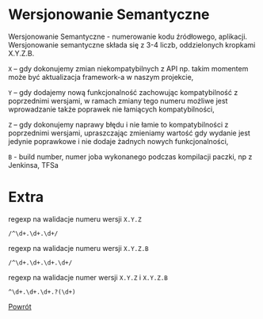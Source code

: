 Wersjonowanie Semantyczne
=========

Wersjonowanie Semantyczne - numerowanie kodu źródłowego, aplikacji. Wersjonowanie semantyczne składa się z 3-4 liczb, oddzielonych kropkami X.Y.Z.B.

`X` – gdy dokonujemy zmian niekompatybilnych z API np. takim momentem może być aktualizacja framework-a w naszym projekcie,

`Y` – gdy dodajemy nową funkcjonalność zachowując kompatybilność z poprzednimi wersjami, w ramach zmiany tego numeru możliwe jest wprowadzanie także poprawek nie łamiących kompatybilności,

`Z` – gdy dokonujemy naprawy błędu i nie łamie to kompatybilności z poprzednimi wersjami, upraszczając zmieniamy wartość gdy wydanie jest jedynie poprawkowe i nie dodaje żadnych nowych funkcjonalności,

`B` - build number, numer joba wykonanego podczas kompilacji paczki, np z Jenkinsa, TFSa

Extra
=========

regexp na walidacje numeru wersji `X.Y.Z`
```
/^\d+.\d+.\d+/
```

regexp na walidacje numeru wersji `X.Y.Z.B`
```
/^\d+.\d+.\d+.\d+/
```
regexp na walidacje numer wersji `X.Y.Z` i `X.Y.Z.B`
```
^\d+.\d+.\d+.?(\d+)
```

[Powrót](../../../README.md)